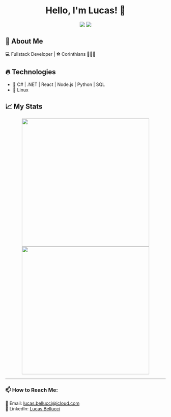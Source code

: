 <h1 align="center">Hello, I'm Lucas! 👋</h1>

<p align="center">
  <img src="https://img.shields.io/github/followers/belluccaz?label=Followers&style=social" />
  <img src="https://img.shields.io/github/stars/belluccaz?label=Stars&style=social" />
</p>

## 🚀 About Me
💻 Fullstack Developer | ⚽ Corinthians 🖤🦅🤍

## 🔥 Technologies
- 🚀 C# | .NET | React | Node.js | Python | SQL 
- 🐧 Linux

## 📈 My Stats
<p align="center">
  <img width="400" src="https://github-readme-stats.vercel.app/api?username=belluccaz&show_icons=true&theme=dark" />
  <img width="400" src="https://github-readme-stats.vercel.app/api/top-langs/?username=belluccaz&layout=compact&theme=dark" />
</p>

---

### 📫 How to Reach Me:
📩 Email: [lucas.bellucci@icloud.com](mailto:lucas.bellucci@icloud.com)  
📌 LinkedIn: [Lucas Bellucci](https://www.linkedin.com/in/lucas-bellucci-353b10298)
